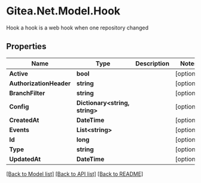 # Gitea.Net.Model.Hook
Hook a hook is a web hook when one repository changed

## Properties

Name | Type | Description | Notes
------------ | ------------- | ------------- | -------------
**Active** | **bool** |  | [optional] 
**AuthorizationHeader** | **string** |  | [optional] 
**BranchFilter** | **string** |  | [optional] 
**Config** | **Dictionary&lt;string, string&gt;** |  | [optional] 
**CreatedAt** | **DateTime** |  | [optional] 
**Events** | **List&lt;string&gt;** |  | [optional] 
**Id** | **long** |  | [optional] 
**Type** | **string** |  | [optional] 
**UpdatedAt** | **DateTime** |  | [optional] 

[[Back to Model list]](../README.md#documentation-for-models) [[Back to API list]](../README.md#documentation-for-api-endpoints) [[Back to README]](../README.md)

